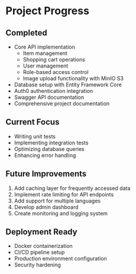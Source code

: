# Project Progress

## Completed
- Core API implementation
  - Item management
  - Shopping cart operations
  - User management
  - Role-based access control
  - Image upload functionality with MinIO S3
- Database setup with Entity Framework Core
- Auth0 authentication integration
- Swagger API documentation
- Comprehensive project documentation

## Current Focus
- Writing unit tests
- Implementing integration tests
- Optimizing database queries
- Enhancing error handling

## Future Improvements
1. Add caching layer for frequently accessed data
2. Implement rate limiting for API endpoints
3. Add support for multiple languages
4. Develop admin dashboard
5. Create monitoring and logging system

## Deployment Ready
- Docker containerization
- CI/CD pipeline setup
- Production environment configuration
- Security hardening
